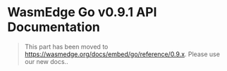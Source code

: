# WasmEdge Go v0.9.1 API Documentation

> This part has been moved to  <https://wasmedge.org/docs/embed/go/reference/0.9.x>. Please use our new docs..
